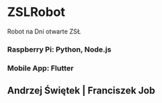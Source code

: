 # ZSLRobot
Robot na Dni otwarte ZSŁ

### Raspberry Pi: Python, Node.js

### Mobile App: Flutter
## Andrzej Świętek | Franciszek Job 
